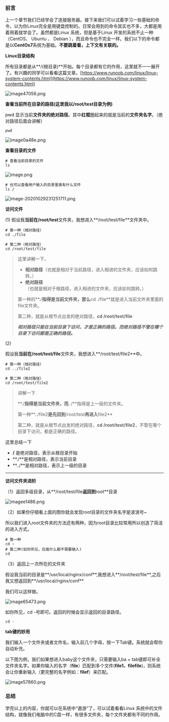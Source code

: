 ### 前言

上一个章节我们已经学会了连接服务器。接下来我们可以试着学习一些基础的命令，以为你Linux完全是用键盘控制的。日常会用到的命令其实也不多，大都是用着用着就学会了。虽然都是Linux 系统，但是基于Linux 开发的系统不止一种（CentOS、 Ubuntu 、 Debian ），而且命令也不完全一样。我们以下的命令都是以**CentOs7**系统为基础。**不要跳着看，上下文有关联的。**

**Linux目录结构**

所有目录都是从**/(根目录)**开始。每个目录都有它的作用，这里就不一一展开了。有兴趣的同学可以看看这篇文章。[https://www.runoob.com/linux/linux-system-contents.html](https://www.runoob.com/linux/linux-system-contents.html)

![image47056.png](https://zxx.sh/images/2020/10/29/image47056.png)

**查看当前所在目录的路径(这里我以/root/test目录为例)**

pwd 显示当前**文件夹的绝对路径**。其中**红框**圈起来的就是当前的**文件夹名字**。（绝对路径后面会讲解）

```
pwd
```

![image0a48e.png](https://zxx.sh/images/2020/10/29/image0a48e.png)

**查看目录的文件**

```shell
# 查看当前目录的文件
ls
```

![image.png](https://zxx.sh/images/2020/10/29/image.png)

```shell
# 也可以查看用户输入的目录里面有什么文件
ls /
```

![image-20201029231251711.png](https://zxx.sh/images/2020/10/29/image-20201029231251711.png)

**访问文件**

(1) 假设我**当前在/root/test**文件夹，我想进入**/root/test/file**文件夹中。

```shell
# 第一种（相对路径）
cd ./file

# 第二种（绝对路径）
cd /root/test/file
```

> 这里讲解一下，
>
> - **相对路径**（也就是相对于当前路径，进入相进的文件夹，应该如何跳转。）
> - **绝对路径**（也就是相对于根路径，进入相进的文件夹，应该如何跳转。）
>
> 第一种的**./**指得是当前文件夹，那么**cd ./file**就是进入当前文件夹里面的file文件夹。
>
> 第二种，就是从根节点出发的绝对路径，**cd /root/test/file**
>
> ***相对路径只能在当前目录下访问，才是正确的路径。而绝对路径不管在哪个目录下访问都是正确的路径。***

(2)

假设我**当前在/root/test/file**文件夹，我想进入**/root/test/file2**中。

```shell
# 第一种（相对路径）
cd ../file2

# 第二种（绝对路径）
cd /root/test/file2
```

>讲解一下
>
>**./**指得是当前文件夹，而**../**指得是上一级的文件夹。
>
>第一种**../file2**是先回到**/root/test**再进入**file2**
>
>第二种，就是从根节点出发的绝对路径，**cd /root/test/file2**，不管在哪个目录下访问，都是正确的路径。

这里总结一下

- **/** 是绝对路径，表示从根目录开始
- **./**是相对路径，表示当前目录
- **../**是相对路径，表示上一级的目录

---

**访问文件夹进阶**

（1）返回多级目录，从**/root/test/file**返回到**root**目录

![imagee1486.png](https://zxx.sh/images/2020/10/29/imagee1486.png)

（2）如果你仔细看上面的图你就会发现root目录的文件夹名字是波浪号~

所以我们进入root文件夹的方法还有两种，因为root目录比较常用所以创造了简洁的进入方式。

```
# 第一种
cd ~
# 第二种(如你所见，后面什么都不需要输入)
cd
```

（3）返回上一次所在的文件夹

假设我当前的目录是**/usr/local/nginx/conf**,我想进入**/root/test/file**,之后我又想返回到**/usr/local/nginx/conf**

我们可以这样做。

![image65473.png](https://zxx.sh/images/2020/10/29/image65473.png)

如你所见，cd -号即可。返回的时候会显示返回的目录路径。

```shell
cd -
```

**tab键的妙用**

我们输入一个文件夹或者文件名，输入前几个字母，按一下Tab键。系统就会帮你自动补充。

以下图为例，我们如果想进入baby这个文件夹，只需要输入ba + tab键即可补全文件夹名字。如果你输入的名字（**file**）匹配到多个文件(**file1、filefile**)，则系统会让你重新输入（更完整的名字例如：**filef**）来匹配。

![image57860.png](https://zxx.sh/images/2020/10/29/image57860.png)

### 总结

学完以上的内容，你就可以在系统中“遨游“了，可以试着看看Linux 系统中的文件结构，就像我们电脑中的C盘一样，有很多文件夹，每个文件夹都有不同的作用。